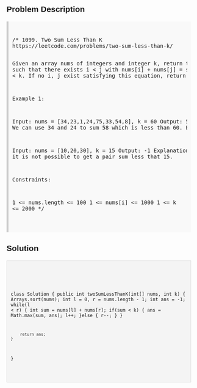 <style>
  body { font-family: Arial, sans-serif; }
  .container { max-width: 100%; margin: 0 auto; padding: 10px; }
  .comment-block { background-color: #f9f9f9; padding: 10px; border-left: 5px solid #ccc; max-width: 100%; margin: 20px auto; overflow-wrap: break-word; white-space: pre-wrap; }
  .code-block { background-color: #f4f4f4; padding: 10px; border: 1px solid #ddd; max-width: 100%; margin: 20px auto; overflow-wrap: break-word; white-space: pre-wrap; }
</style>

<div class='container'>
<h2>Problem Description</h2>
<div class='comment-block'>
<pre>
/* 1099. Two Sum Less Than K
https://leetcode.com/problems/two-sum-less-than-k/

Given an array nums of integers and integer k, 
return the maximum sum such that there exists i < j with nums[i] + nums[j] = sum and sum < k. 
If no i, j exist satisfying this equation, return -1.

Example 1:

Input: nums = [34,23,1,24,75,33,54,8], k = 60
Output: 58
Explanation: We can use 34 and 24 to sum 58 which is less than 60.
Example 2:

Input: nums = [10,20,30], k = 15
Output: -1
Explanation: In this case it is not possible to get a pair sum less that 15.
 

Constraints:

1 <= nums.length <= 100
1 <= nums[i] <= 1000
1 <= k <= 2000
*/
</pre>
</div>

<h2>Solution</h2>
<div class='code-block'>
<pre><code class='language-java'>

class Solution {
    public int twoSumLessThanK(int[] nums, int k) {
        Arrays.sort(nums);
        int l = 0, r = nums.length - 1;
        int ans = -1;
        while(l < r) {
            int sum = nums[l] + nums[r];
            if(sum < k) {
                ans = Math.max(sum, ans);
                l++;
            }else {
                r--;
            }
        }
        
        return ans;
    }
}</code></pre>
</div>
</div>
